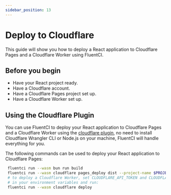 ```yaml
---
sidebar_position: 13
---
```


# Deploy to Cloudflare

This guide will show you how to deploy a React application to Cloudflare Pages and a Cloudflare Worker using FluentCI.

## Before you begin

- Have your React project ready.
- Have a Cloudflare account.
- Have a Cloudflare Pages project set up.
- Have a Cloudflare Worker set up.

## Using the Cloudflare Plugin

You can use FluentCI to deploy your React application to Cloudflare Pages and a Cloudflare Worker using the [cloudflare plugin](https://github.com/fluent-ci-templates/cloudflare-pipeline), no need to install Cloudflare Wrangler CLI or Node.js on your machine, FluentCI will handle everything for you.

The following commands can be used to deploy your React application to Cloudflare Pages:

```bash
 fluentci run --wasm bun run build
 fluentci run --wasm cloudflare pages_deploy dist --project-name $PROJECT_NAME
 # to deploy a Cloudflare Worker, set CLOUDFLARE_API_TOKEN and CLOUDFLARE_ACCOUNT_ID
 # in your environment variables and run:
 fluentci run --wasm cloudflare deploy
```
